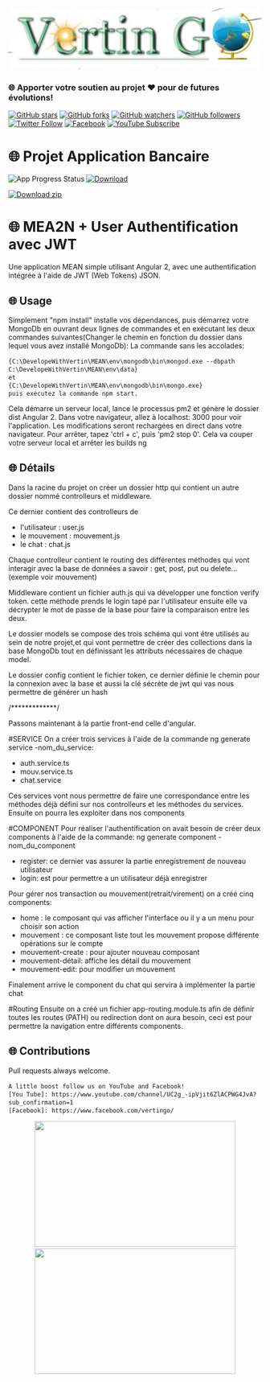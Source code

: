 ![Image](https://raw.githubusercontent.com/vertingo/Easy_Admin_YouTube_Newsletter_Firebase/master/web/assets/images/github/vertin_go_website.jpg)
### 🌐 Apporter votre soutien au projet :heart: pour de futures évolutions!
[![GitHub stars](https://img.shields.io/github/stars/vertingo/screenshott.svg?style=social&label=Star)](https://github.com/vertingo/Application-Bancaire) [![GitHub forks](https://img.shields.io/github/forks/vertingo/screenshott.svg?style=social&label=Fork)](https://github.com/vertingo/Application-Bancaire/fork) [![GitHub watchers](https://img.shields.io/github/watchers/vertingo/screenshott.svg?style=social&label=Watch)](https://github.com/vertingo/Application-Bancaire) [![GitHub followers](https://img.shields.io/github/followers/vertingo.svg?style=social&label=Follow)](https://github.com/vertingo)
[![Twitter Follow](https://img.shields.io/twitter/follow/Vertin_Go.svg?style=social)](https://twitter.com/Vertin_Go)
[![Facebook](https://img.shields.io/badge/Facebook-vertingo-blue?style=social&logo=facebook)](https://www.facebook.com/vertingo)
[![YouTube Subscribe](https://img.shields.io/youtube/channel/subscribers/UC2g_-ipVjit6ZlACPWG4JvA?style=social)](https://www.youtube.com/channel/UC2g_-ipVjit6ZlACPWG4JvA?sub_confirmation=1)

# 🌐 Projet Application Bancaire
![App Progress Status](https://img.shields.io/badge/Status-Finished-0520b7.svg?style=plastic)
[![Download](https://img.shields.io/badge/Download-Repo-brightgreen)](https://github.com/vertingo/application-bancaire/archive/refs/heads/main.zip)

<!-- BEGIN LATEST DOWNLOAD BUTTON -->
[![Download zip](https://custom-icon-badges.demolab.com/badge/-Download-blue?style=for-the-badge&logo=download&logoColor=white "Download zip")](https://github.com/vertingo/application-bancaire/archive/1.0.2.zip)
<!-- END LATEST DOWNLOAD BUTTON -->

# 🌐 MEA2N + User Authentification avec JWT

Une application MEAN simple utilisant Angular 2, avec une authentification intégrée à l'aide de JWT (Web Tokens) JSON.

## 🌐 Usage

 Simplement "npm install" installe vos dépendances, puis démarrez votre MongoDb en ouvrant deux lignes de commandes et en exécutant les deux commandes suivantes(Changer le chemin en fonction du dossier dans lequel vous avez installé MongoDb):
La commande sans les accolades:  

```
{C:\DevelopeWithVertin\MEAN\env\mongodb\bin\mongod.exe --dbpath C:\DevelopeWithVertin\MEAN\env\data} 
et
{C:\DevelopeWithVertin\MEAN\env\mongodb\bin\mongo.exe}
puis exécutez la commande npm start.
```

Cela démarre un serveur local, lance le processus pm2 et génère le dossier dist Angular 2.
Dans votre navigateur, allez à localhost: 3000 pour voir l'application. Les modifications seront rechargées en direct dans votre navigateur. Pour arrêter, tapez 'ctrl + c', puis 'pm2 stop 0'. Cela va couper votre serveur local et arrêter les builds ng

## 🌐 Détails

Dans la racine du projet on créer un dossier http qui contient un autre dossier nommé controlleurs et middleware.

Ce dernier contient des controlleurs de 
 + l'utilisateur : user.js 
 + le mouvement  : mouvement.js
 + le chat       : chat.js

Chaque controlleur contient le routing des différentes méthodes qui vont interagir avec la base de données a savoir : get, post, put ou delete...(exemple voir mouvement)

Middleware contient un fichier auth.js qui va développer une fonction verify token. cette méthode prends le login tapé par l'utilisateur ensuite elle va décrypter le mot de passe de la base pour faire la comparaison entre les deux. 

Le dossier models se compose des trois schéma qui vont être utilisés au sein de notre projet,et qui vont permettre de créer des collections dans la base MongoDb tout en définissant les attributs nécessaires de chaque model. 

Le dossier config contient le fichier token, ce dernier définie le chemin pour la connexion avec la base et aussi la clé sécrète de jwt qui vas nous permettre de générer un hash

/*************/

Passons maintenant à la partie front-end celle d'angular.

#SERVICE
On a créer trois services à l'aide de la commande ng generate service -nom_du_service:
- auth.service.ts  
- mouv.service.ts
- chat.service

Ces services vont nous permettre de faire une correspondance entre les méthodes déjà défini sur nos controlleurs  et les méthodes du services. Ensuite on pourra les exploiter dans nos components 

#COMPONENT
Pour réaliser l'authentification on avait besoin de créer deux components à l'aide de la commande:
ng generate component -nom_du_component

- register: ce dernier vas assurer la partie enregistrement de nouveau utilisateur
- login: est pour permettre a un utilisateur déjà enregistrer

Pour gérer nos transaction ou mouvement(retrait/virement) on a créé cinq components:
- home : le composant qui vas afficher l'interface ou il y a un menu pour choisir son action
- mouvement : ce composant liste tout les mouvement propose différente opérations sur le compte
- mouvement-create : pour ajouter nouveau composant
- mouvement-détail: affiche les détail du mouvement
- mouvement-edit: pour modifier un mouvement 

Finalement arrive le component du chat qui servira à implémenter la partie chat

#Routing
Ensuite on a créé un fichier app-routing.module.ts afin de définir toutes les routes (PATH) ou redirection dont on aura besoin, ceci est pour permettre la navigation entre différents components. 

## 🌐 Contributions

Pull requests always welcome.

```
A little boost follow us on YouTube and Facebook!
[You Tube]: https://www.youtube.com/channel/UC2g_-ipVjit6ZlACPWG4JvA?sub_confirmation=1
[Facebook]: https://www.facebook.com/vertingo/
```

<p align="center">
  <a href="https://www.youtube.com/channel/UC2g_-ipVjit6ZlACPWG4JvA?sub_confirmation=1"><img src="https://platform-media.herokuapp.com/assets/images/reseaux-sociaux/youtube2.png" width="400" height="250"/></a>
  <a href="https://www.facebook.com/vertingo/"><img src="https://platform-media.herokuapp.com/assets/images/reseaux-sociaux/rejoins_nous.png" width="400" height="250"/></a>
</p>

